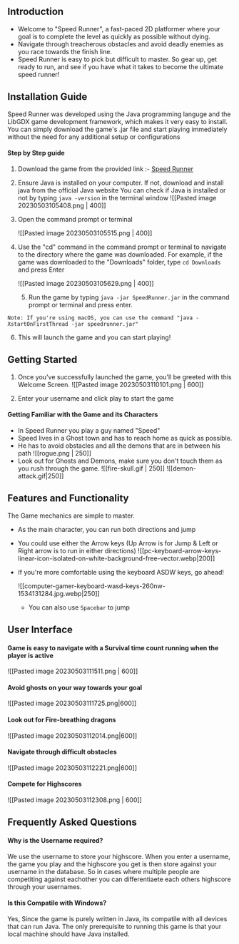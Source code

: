 ## Introduction

- Welcome to "Speed Runner", a fast-paced 2D platformer where your goal is to complete the level as quickly as possible without dying.
- Navigate through treacherous obstacles and avoid deadly enemies as you race towards the finish line.
- Speed Runner is easy to pick but difficult to master. So gear up, get ready to run, and see if you have what it takes to become the ultimate speed runner!

## Installation Guide

Speed Runner was developed using the Java programming languge and the LibGDX game development framework, which makes it very easy to install. You can simply download the game's .jar file and start playing immediately without the need for any additional setup or configurations

#### Step by Step guide 
1. Download the game from the provided link :- [Speed Runner](https://github.com/Siddgh/speedrunner/blob/main/speedrunner.jar)
2. Ensure Java is installed on your computer. If not, download and install java from the official Java website
   You can check if Java is installed or not by typing `java -version` in the terminal window
   ![[Pasted image 20230503105408.png | 400]]
3. Open the command prompt or terminal
   
   ![[Pasted image 20230503105515.png | 400]]
4. Use the "cd" command in the command prompt or terminal to navigate to the directory where the game was downloaded.
   For example, if the game was downloaded to the "Downloads" folder, type `cd Downloads` and press Enter
   
   ![[Pasted image 20230503105629.png | 400]]
   
   5. Run the game by typing `java -jar SpeedRunner.jar` in the command prompt or terminal and press enter.

```ad-note
Note: If you're using macOS, you can use the command "java -XstartOnFirstThread -jar speedrunner.jar"
```

6. This will launch the game and you can start playing!

## Getting Started

1. Once you've successfully launched the game, you'll be greeted with this Welcome Screen.
![[Pasted image 20230503110101.png | 600]]

2. Enter your username and click play to start the game

#### Getting Familiar with the Game and its Characters

- In Speed Runner you play a guy named "Speed"
- Speed lives in a Ghost town and has to reach home as quick as possible.
- He has to avoid obstacles and all the demons that are in between his path
![[rogue.png | 250]]
- Look out for Ghosts and Demons, make sure you don't touch them as you rush through the game. 
  ![[fire-skull.gif | 250]] ![[demon-attack.gif|250]]



## Features and Functionality

The Game mechanics are simple to master. 

- As the main character, you can run both directions and jump
- You could use either the Arrow keys (Up Arrow is for Jump & Left or Right arrow is to run in either directions)
  ![[pc-keyboard-arrow-keys-linear-icon-isolated-on-white-background-free-vector.webp|200]]
- If you're more comfortable using the keyboard ASDW keys, go ahead!
  
  ![[computer-gamer-keyboard-wasd-keys-260nw-1534131284.jpg.webp|250]]
  - You can also use `Spacebar` to jump   


## User Interface

#### Game is easy to navigate with a Survival time count running when the player is active
![[Pasted image 20230503111511.png | 600]]

#### Avoid ghosts on your way towards your goal
![[Pasted image 20230503111725.png|600]]

#### Look out for Fire-breathing dragons
  
  ![[Pasted image 20230503112014.png|600]]
  
#### Navigate through difficult obstacles
  
  ![[Pasted image 20230503112221.png|600]]

#### Compete for Highscores
  ![[Pasted image 20230503112308.png | 600]]


## Frequently Asked Questions

#### Why is the Username required?
We use the username to store your highscore. When you enter a username, the game you play and the highscore you get is then store against your username in the database. 
So in cases where multiple people are competiting against eachother you can differentiaete each others highscore through your usernames. 

#### Is this Compatile with Windows?
Yes, Since the game is purely written in Java, its compatile with all devices that can run Java. 
The only prerequisite to running this game is that your local machine should have Java installed. 